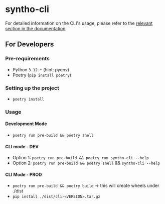 # syntho-cli

For detailed information on the CLI's usage, please refer to the [relevant section in the documentation](https://github.com/syntho-ai/syntho-cli/blob/main/docs/getting-started.md).

## For Developers

### Pre-requirements

- Python `3.12.*` (hint: pyenv)
- Poetry (`pip install poetry`)


### Setting up the project

- `poetry install`

### Usage

#### Development Mode

- `poetry run pre-build && poetry shell`

#### CLI mode - DEV

- Option 1: `poetry run pre-build && poetry run syntho-cli --help`
- Option 2: `poetry run pre-build && poetry shell` && `syntho-cli --help`

#### CLI Mode - PROD

- `poetry run pre-build && poetry build` -> this will create wheels under ./dist
- `pip install ./dist/cli-<VERSION>.tar.gz`
